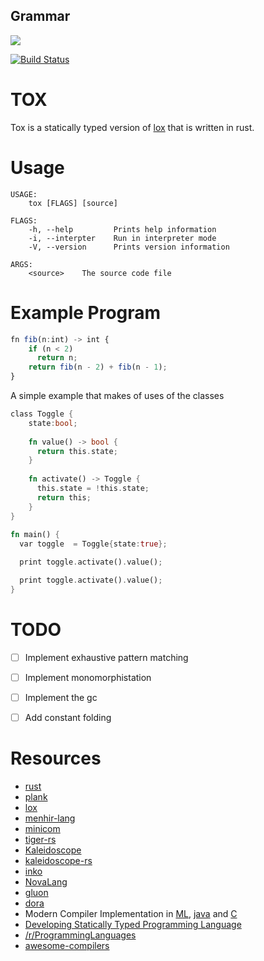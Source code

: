 ## Grammar
[![](https://tokei.rs/b1/github/lapz/tox)](https://github.com/lapz/tox)

[![Build Status](https://travis-ci.org/Lapz/tox.svg?branch=master)](https://travis-ci.org/Lapz/tox)
# TOX

Tox is a statically typed version of [lox](http://www.craftinginterpreters.com) that is written in rust.


# Usage

```
USAGE:
    tox [FLAGS] [source]

FLAGS:
    -h, --help         Prints help information
    -i, --interpter    Run in interpreter mode
    -V, --version      Prints version information

ARGS:
    <source>    The source code file
```


# Example Program

```ts 
fn fib(n:int) -> int {
    if (n < 2) 
      return n;
    return fib(n - 2) + fib(n - 1);
}
```

A simple example that makes of uses of the classes

```rust
class Toggle {
    state:bool;
  
    fn value() -> bool {
      return this.state;
    }
  
    fn activate() -> Toggle {
      this.state = !this.state;
      return this;
    }
}
  
fn main() {
  var toggle  = Toggle{state:true};

  print toggle.activate().value();

  print toggle.activate().value();
}
```


# TODO

- [ ] Implement exhaustive pattern matching
- [ ] Implement monomorphistation
- [ ] Implement the gc 
- [ ] Add constant folding



# Resources
* [rust](https://github.com/rust-lang/rust)
* [plank](https://github.com/jDomantas/plank)
* [lox](http://www.craftinginterpreters.com)
* [menhir-lang](https://github.com/GeorgeKT/menhir-lang)
* [minicom](https://github.com/agatan/minicom)
* [tiger-rs](https://github.com/antoyo/tiger-rs)
* [Kaleidoscope](https://llvm.org/docs/tutorial/index.html)
* [kaleidoscope-rs](https://github.com/BookOwl/kaleidoscope-rs)
* [inko](https://gitlab.com/yorickpeterse/inko)
* [NovaLang](https://github.com/boomshroom/NovaLang)
* [gluon](https://github.com/gluon-lang/gluon)
* [dora](https://github.com/dinfuehr/dora)
* Modern Compiler Implementation in [ML](http://www.cs.princeton.edu/~appel/modern/ml/), [java](http://www.cs.princeton.edu/~appel/modern/java/) and [C](https://www.cs.princeton.edu/~appel/modern/c/)
 * [Developing Statically Typed Programming Language](http://blog.mgechev.com/2017/08/05/typed-lambda-calculus-create-type-checker-transpiler-compiler-javascript/)
* [/r/ProgrammingLanguages](https://www.reddit.com/r/ProgrammingLanguages/)
* [awesome-compilers](https://github.com/aalhour/awesome-compilers)
